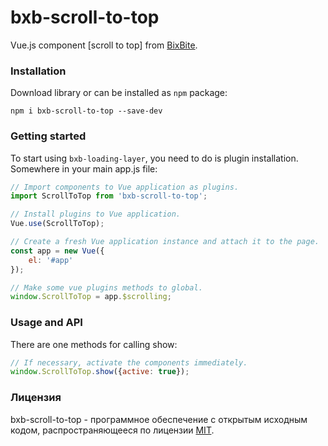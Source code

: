 # bxb-scroll-to-top
Vue.js component [scroll to top] from [BixBite](https://github.com/russsiq/bixbite).

### Installation

Download library or can be installed as `npm` package:
```console
npm i bxb-scroll-to-top --save-dev
```

### Getting started

To start using `bxb-loading-layer`, you need to do is plugin installation. Somewhere in your main app.js file:
```js
// Import components to Vue application as plugins.
import ScrollToTop from 'bxb-scroll-to-top';

// Install plugins to Vue application.
Vue.use(ScrollToTop);

// Create a fresh Vue application instance and attach it to the page.
const app = new Vue({
    el: '#app'
});

// Make some vue plugins methods to global.
window.ScrollToTop = app.$scrolling;
```

### Usage and API

There are one methods for calling show:
```js
// If necessary, activate the components immediately.
window.ScrollToTop.show({active: true});
```

### Лицензия

bxb-scroll-to-top - программное обеспечение с открытым исходным кодом, распространяющееся по лицензии [MIT](https://choosealicense.com/licenses/mit/).
